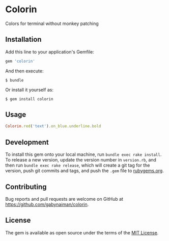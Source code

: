 # Colorin

Colors for terminal without monkey patching

## Installation

Add this line to your application's Gemfile:

```ruby
gem 'colorin'
```

And then execute:

    $ bundle

Or install it yourself as:

    $ gem install colorin

## Usage

```ruby
Colorin.red('text').on_blue.underline.bold
```

## Development

To install this gem onto your local machine, run `bundle exec rake install`. To release a new version, update the version number in `version.rb`, and then run `bundle exec rake release`, which will create a git tag for the version, push git commits and tags, and push the `.gem` file to [rubygems.org](https://rubygems.org).

## Contributing

Bug reports and pull requests are welcome on GitHub at https://github.com/gabynaiman/colorin.

## License

The gem is available as open source under the terms of the [MIT License](http://opensource.org/licenses/MIT).

